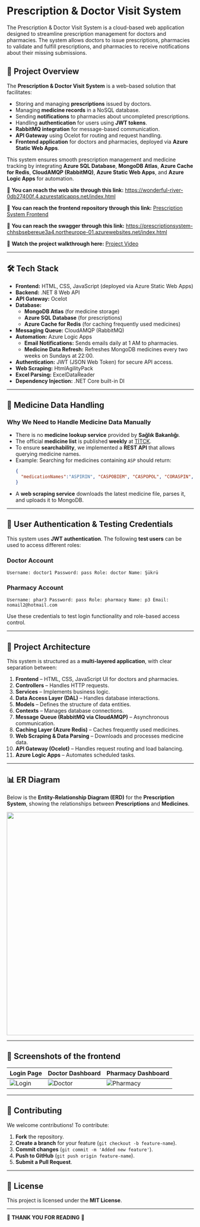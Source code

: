 # Prescription & Doctor Visit System
The Prescription & Doctor Visit System is a cloud-based web application designed to streamline prescription management for doctors and pharmacies. The system allows doctors to issue prescriptions, pharmacies to validate and fulfill prescriptions, and pharmacies to receive notifications about their missing submissions.

## 📌 Project Overview

The **Prescription & Doctor Visit System** is a web-based solution that facilitates:

- Storing and managing **prescriptions** issued by doctors.
- Managing **medicine records** in a NoSQL database.
- Sending **notifications** to pharmacies about uncompleted prescriptions.
- Handling **authentication** for users using **JWT tokens**.
- **RabbitMQ integration** for message-based communication.
- **API Gateway** using Ocelot for routing and request handling.
- **Frontend application** for doctors and pharmacies, deployed via **Azure Static Web Apps**.

This system ensures smooth prescription management and medicine tracking by integrating **Azure SQL Database**, **MongoDB Atlas**, **Azure Cache for Redis**, **CloudAMQP (RabbitMQ)**, **Azure Static Web Apps**, and **Azure Logic Apps** for automation.


🔗 **You can reach the web site through this link:** https://wonderful-river-0db27400f.4.azurestaticapps.net/index.html

🔗 **You can reach the frontend repository through this link:** [Prescription System Frontend](https://github.com/handehazan/PrescriptionSysemFrontend)

🔗 **You can reach the swagger through this link:** https://prescriptionsystem-chhsbsebereue3a4.northeurope-01.azurewebsites.net/index.html

🎥 **Watch the project walkthrough here:** [Project Video](https://youtu.be/Nrh2yDSBDUU)

---

## 🛠️ Tech Stack

- **Frontend:** HTML, CSS, JavaScript (deployed via Azure Static Web Apps)
- **Backend:** .NET 8 Web API
- **API Gateway:** Ocelot
- **Database:**
  - **MongoDB Atlas** (for medicine storage)
  - **Azure SQL Database** (for prescriptions)
  - **Azure Cache for Redis** (for caching frequently used medicines)
- **Messaging Queue:** CloudAMQP (RabbitMQ)
- **Automation:** Azure Logic Apps
  - **Email Notifications:** Sends emails daily at 1 AM to pharmacies.
  - **Medicine Data Refresh:** Refreshes MongoDB medicines every two weeks on Sundays at 22:00.
- **Authentication:** JWT (JSON Web Token) for secure API access.
- **Web Scraping:** HtmlAgilityPack
- **Excel Parsing:** ExcelDataReader
- **Dependency Injection:** .NET Core built-in DI

---

## 💼 Medicine Data Handling

### **Why We Need to Handle Medicine Data Manually**
- There is no **medicine lookup service** provided by **Sağlık Bakanlığı**.
- The official **medicine list** is published **weekly** at [TİTCK](https://www.titck.gov.tr/dinamikmodul/43).
- To ensure **searchability**, we implemented a **REST API** that allows querying medicine names.
- Example: Searching for medicines containing `ASP` should return:
  ```json
  {
    "medicationNames":"ASPIRIN", "CASPOBIEM", "CASPOPOL", "CORASPIN", "SIGMASPORIN", "VASPARIN" ...
  }
  ```
- A **web scraping service** downloads the latest medicine file, parses it, and uploads it to MongoDB.

---

## 🏥 User Authentication & Testing Credentials

This system uses **JWT authentication**. The following **test users** can be used to access different roles:

### **Doctor Account**
```
Username: doctor1 Password: pass Role: doctor Name: Şükrü
```

### **Pharmacy Account**
```
Username: phar3 Password: pass Role: pharmacy Name: p3 Email: nomail2@hotmail.com
```

Use these credentials to test login functionality and role-based access control.

---

## 📂 Project Architecture

This system is structured as a **multi-layered application**, with clear separation between:

1. **Frontend** – HTML, CSS, JavaScript UI for doctors and pharmacies.
2. **Controllers** – Handles HTTP requests.
3. **Services** – Implements business logic.
4. **Data Access Layer (DAL)** – Handles database interactions.
5. **Models** – Defines the structure of data entities.
6. **Contexts** – Manages database connections.
7. **Message Queue (RabbitMQ via CloudAMQP)** – Asynchronous communication.
8. **Caching Layer (Azure Redis)** – Caches frequently used medicines.
9. **Web Scraping & Data Parsing** – Downloads and processes medicine data.
10. **API Gateway (Ocelot)** – Handles request routing and load balancing.
11. **Azure Logic Apps** – Automates scheduled tasks.

---

## 📊 ER Diagram

Below is the **Entity-Relationship Diagram (ERD)** for the **Prescription System**, showing the relationships between **Prescriptions** and **Medicines**.

<p align="center">
  <img src="https://github.com/user-attachments/assets/08f55ddb-75d0-4c44-b24a-5bbe0fdd46b0" width="600">
</p>

---

## 📸 Screenshots of the frontend

| Login Page | Doctor Dashboard | Pharmacy Dashboard |
|------------|----------------|----------------|
| ![Login](https://github.com/user-attachments/assets/0979ea52-6153-47a8-8d26-ec007e7633be) | ![Doctor](https://github.com/user-attachments/assets/ab19390a-794c-4c7c-b081-742fdb5e4969) | ![Pharmacy](https://github.com/user-attachments/assets/bccb89e3-2666-45ba-af92-fab7aa71ad5c) |





---

## 🤝 Contributing

We welcome contributions! To contribute:

1. **Fork** the repository.
2. **Create a branch** for your feature (`git checkout -b feature-name`).
3. **Commit changes** (`git commit -m 'Added new feature'`).
4. **Push to GitHub** (`git push origin feature-name`).
5. **Submit a Pull Request**.

---

## 📝 License

This project is licensed under the **MIT License**.

---

🚀 **THANK YOU FOR READING** 🚀

